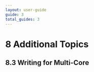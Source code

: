 ```yaml
---
layout: user-guide
guide: 3
total_guides: 3
---
```

# 8 Additional Topics

## 8.3 Writing for Multi-Core
